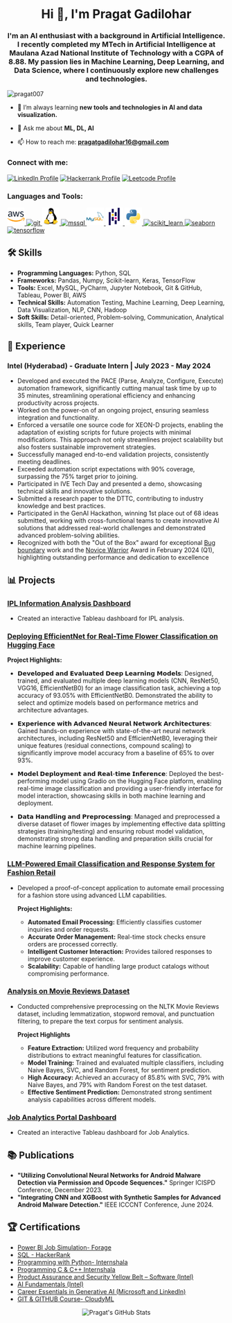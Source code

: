 <h1 align="center">Hi 👋, I'm Pragat Gadilohar</h1>
<h3 align="center">I'm an AI enthusiast with a background in Artificial Intelligence. I recently completed my MTech in Artificial Intelligence at Maulana Azad National Institute of Technology with a CGPA of 8.88. My passion lies in Machine Learning, Deep Learning, and Data Science, where I continuously explore new challenges and technologies.</h3>

<p align="left"> <img src="https://komarev.com/ghpvc/?username=pragat007&label=Profile%20views&color=0e75b6&style=flat" alt="pragat007" /> </p>

- 🌱 I’m always learning **new tools and technologies in AI and data visualization.**

- 💬 Ask me about **ML, DL, AI**

- 📫 How to reach me: **pragatgadilohar16@gmail.com**

<h3 align="left">Connect with me:</h3>
<p align="left">
<a href="https://linkedin.com/in/pragat-gadilohar-67b45a1a9/" target="blank"><img align="center" src="https://raw.githubusercontent.com/rahuldkjain/github-profile-readme-generator/master/src/images/icons/Social/linked-in-alt.svg" alt="LinkedIn Profile" height="30" width="40" /></a>
<a href="https://www.hackerrank.com/pragatgadilohar1" target="blank"><img align="center" src="https://raw.githubusercontent.com/rahuldkjain/github-profile-readme-generator/master/src/images/icons/Social/hackerrank.svg" alt="Hackerrank Profile" height="30" width="40" /></a>
<a href="https://leetcode.com/u/pragatgadilohar16/" target="blank"><img align="center" src="https://raw.githubusercontent.com/rahuldkjain/github-profile-readme-generator/master/src/images/icons/Social/leet-code.svg" alt="Leetcode Profile" height="30" width="40" /></a>
</p>

<h3 align="left">Languages and Tools:</h3>
<p align="left">
  <a href="https://aws.amazon.com" target="_blank" rel="noreferrer">
    <img src="https://raw.githubusercontent.com/devicons/devicon/master/icons/amazonwebservices/amazonwebservices-original-wordmark.svg" alt="aws" width="40" height="40"/>
  </a>
  <a href="https://git-scm.com/" target="_blank" rel="noreferrer">
    <img src="https://www.vectorlogo.zone/logos/git-scm/git-scm-icon.svg" alt="git" width="40" height="40"/>
  </a>
  <a href="https://www.linux.org/" target="_blank" rel="noreferrer">
    <img src="https://raw.githubusercontent.com/devicons/devicon/master/icons/linux/linux-original.svg" alt="linux" width="40" height="40"/>
  </a>
  <a href="https://www.microsoft.com/en-us/sql-server" target="_blank" rel="noreferrer">
    <img src="https://www.svgrepo.com/show/303229/microsoft-sql-server-logo.svg" alt="mssql" width="40" height="40"/>
  </a>
  <a href="https://www.mysql.com/" target="_blank" rel="noreferrer">
    <img src="https://raw.githubusercontent.com/devicons/devicon/master/icons/mysql/mysql-original-wordmark.svg" alt="mysql" width="40" height="40"/>
  </a>
  <a href="https://pandas.pydata.org/" target="_blank" rel="noreferrer">
    <img src="https://raw.githubusercontent.com/devicons/devicon/2ae2a900d2f041da66e950e4d48052658d850630/icons/pandas/pandas-original.svg" alt="pandas" width="40" height="40"/>
  </a>
  <a href="https://www.python.org" target="_blank" rel="noreferrer">
    <img src="https://raw.githubusercontent.com/devicons/devicon/master/icons/python/python-original.svg" alt="python" width="40" height="40"/>
  </a>
  <a href="https://scikit-learn.org/" target="_blank" rel="noreferrer">
    <img src="https://upload.wikimedia.org/wikipedia/commons/0/05/Scikit_learn_logo_small.svg" alt="scikit_learn" width="40" height="40"/>
  </a>
  <a href="https://seaborn.pydata.org/" target="_blank" rel="noreferrer">
    <img src="https://seaborn.pydata.org/_images/logo-mark-lightbg.svg" alt="seaborn" width="40" height="40"/>
  </a>
  <a href="https://www.tensorflow.org" target="_blank" rel="noreferrer">
    <img src="https://www.vectorlogo.zone/logos/tensorflow/tensorflow-icon.svg" alt="tensorflow" width="40" height="40"/>
  </a>
</p>

## 🛠️ Skills

- **Programming Languages:** Python, SQL
- **Frameworks:** Pandas, Numpy, Scikit-learn, Keras, TensorFlow
- **Tools:** Excel, MySQL, PyCharm, Jupyter Notebook, Git & GitHub, Tableau, Power BI, AWS
- **Technical Skills:** Automation Testing, Machine Learning, Deep Learning, Data Visualization, NLP, CNN, Hadoop
- **Soft Skills:** Detail-oriented, Problem-solving, Communication, Analytical skills, Team player, Quick Learner

## 💼 Experience

### Intel (Hyderabad) - Graduate Intern | July 2023 - May 2024
- Developed and executed the PACE (Parse, Analyze, Configure, Execute) automation framework, significantly cutting manual task time by up to 35 minutes, streamlining operational efficiency and enhancing productivity across projects.
- Worked on the power-on of an ongoing project, ensuring seamless integration and functionality.
- Enforced a versatile one source code for XEON-D projects, enabling the adaptation of existing scripts for future projects with minimal modifications. This approach not only streamlines project scalability but also fosters sustainable improvement strategies.
- Successfully managed end-to-end validation projects, consistently meeting deadlines.
- Exceeded automation script expectations with 90% coverage, surpassing the 75% target prior to joining.
- Participated in IVE Tech Day and presented a demo, showcasing technical skills and innovative solutions.
- Submitted a research paper to the DTTC, contributing to industry knowledge and best practices.
- Participated in the GenAI Hackathon, winning 1st place out of 68 ideas submitted, working with cross-functional teams to create innovative AI solutions that addressed real-world challenges and demonstrated advanced problem-solving abilities.
- Recognized with both the "Out of the Box" award for exceptional [Bug boundary](https://drive.google.com/file/d/1OtvCQtvURylVtWXIMbDOIOCCbrP2YpRP/view?usp=drive_link) work and the [Novice Warrior](https://drive.google.com/file/d/1-0VCPNgwmoo8n6rZ5zGsrUUnnOqiSHbM/view?usp=drive_link) Award in February 2024 (Q1), highlighting outstanding performance
and dedication to excellence

## 📊 Projects

### [IPL Information Analysis Dashboard](https://public.tableau.com/app/profile/pragat.gadilohar2706/viz/IPLInformationAnalysis/Dashboard1)
- Created an interactive Tableau dashboard for IPL analysis.

### [Deploying EfficientNet for Real-Time Flower Classification on Hugging Face](https://github.com/Pragat007/Flower_Classifications)

  **Project Highlights:**
  - 𝗗𝗲𝘃𝗲𝗹𝗼𝗽𝗲𝗱 𝗮𝗻𝗱 𝗘𝘃𝗮𝗹𝘂𝗮𝘁𝗲𝗱 𝗗𝗲𝗲𝗽 𝗟𝗲𝗮𝗿𝗻𝗶𝗻𝗴 𝗠𝗼𝗱𝗲𝗹𝘀: Designed, trained, and evaluated multiple deep learning models (CNN, ResNet50, VGG16, EfficientNetB0) for an image classification task, achieving a top accuracy of 93.05% with EfficientNetB0. Demonstrated the ability to select and optimize models based on performance metrics and architecture advantages.

  - 𝗘𝘅𝗽𝗲𝗿𝗶𝗲𝗻𝗰𝗲 𝘄𝗶𝘁𝗵 𝗔𝗱𝘃𝗮𝗻𝗰𝗲𝗱 𝗡𝗲𝘂𝗿𝗮𝗹 𝗡𝗲𝘁𝘄𝗼𝗿𝗸 𝗔𝗿𝗰𝗵𝗶𝘁𝗲𝗰𝘁𝘂𝗿𝗲𝘀: Gained hands-on experience with state-of-the-art neural network architectures, including ResNet50 and EfficientNetB0, leveraging their unique features (residual connections, compound scaling) to significantly improve model accuracy from a baseline of 65% to over 93%.

  - 𝗠𝗼𝗱𝗲𝗹 𝗗𝗲𝗽𝗹𝗼𝘆𝗺𝗲𝗻𝘁 𝗮𝗻𝗱 𝗥𝗲𝗮𝗹-𝘁𝗶𝗺𝗲 𝗜𝗻𝗳𝗲𝗿𝗲𝗻𝗰𝗲: Deployed the best-performing model using Gradio on the Hugging Face platform, enabling real-time image classification and providing a user-friendly interface for model interaction, showcasing skills in both machine learning and deployment.

  - 𝗗𝗮𝘁𝗮 𝗛𝗮𝗻𝗱𝗹𝗶𝗻𝗴 𝗮𝗻𝗱 𝗣𝗿𝗲𝗽𝗿𝗼𝗰𝗲𝘀𝘀𝗶𝗻𝗴: Managed and preprocessed a diverse dataset of flower images by implementing effective data splitting strategies (training/testing) and ensuring robust model validation, demonstrating strong data handling and preparation skills crucial for machine learning pipelines.

### [LLM-Powered Email Classification and Response System for Fashion Retail](https://github.com/Pragat007/LLM-Powered_Email_Classification_and_Response_System_for_Fashion_Retail)
- Developed a proof-of-concept application to automate email processing for a fashion store using advanced LLM capabilities.

  **Project Highlights:**
  - **Automated Email Processing:** Efficiently classifies customer inquiries and order requests.
  - **Accurate Order Management:** Real-time stock checks ensure orders are processed correctly.
  - **Intelligent Customer Interaction:** Provides tailored responses to improve customer experience.
  - **Scalability:** Capable of handling large product catalogs without compromising performance.

### [Analysis on Movie Reviews Dataset](https://github.com/Pragat007/Movie-Reviews-Sentiment-Analysis)

- Conducted comprehensive preprocessing on the NLTK Movie Reviews dataset, including lemmatization, stopword removal, and punctuation filtering, to prepare the text corpus for sentiment analysis.

   **Project Highlights**
  
  - **Feature Extraction:** Utilized word frequency and probability distributions to extract meaningful features for classification.
  - **Model Training:** Trained and evaluated multiple classifiers, including Naive Bayes, SVC, and Random Forest, for sentiment prediction.
  - **High Accuracy:** Achieved an accuracy of 85.8% with SVC, 79% with Naive Bayes, and 79% with Random Forest on the test dataset.
  - **Effective Sentiment Prediction:** Demonstrated strong sentiment analysis capabilities across different models.

### [Job Analytics Portal Dashboard](https://jobportalanaysis.netlify.app/)
- Created an interactive Tableau dashboard for Job Analytics.

## 📚 Publications

- **"Utilizing Convolutional Neural Networks for Android Malware Detection via Permission and Opcode Sequences."** Springer ICISPD Conference, December 2023.
- **"Integrating CNN and XGBoost with Synthetic Samples for Advanced Android Malware Detection."** IEEE ICCCNT Conference, June 2024.

## 🏆 Certifications

- [Power BI Job Simulation- Forage](https://forage-uploads-prod.s3.amazonaws.com/completion-certificates/PwC%20Switzerland/a87GpgE6tiku7q3gu_PwC%20Switzerland_33tf6Qtk9cFjTh8rk_1724658219211_completion_certificate.pdf)
- [SQL - HackerRank](https://www.hackerrank.com/certificates/497defdfbf7c)
- [Programming with Python- Internshala](https://drive.google.com/file/d/1qME2YUg-I-NIqhL7dR9h9FU1CykojJNF/view)
- [Programming C & C++ Internshala](https://drive.google.com/file/d/1WaQRfgK6K2WsSfzVYQzs3ZAjiWhkiGLp/view)
- [Product Assurance and Security Yellow Belt – Software (Intel)](https://www.credly.com/badges/27932250-887f-446c-973d-0ef2641a160f/linked_in?t=sbb0dv)
- [AI Fundamentals (Intel)](https://www.credly.com/badges/ee70f93a-e9f7-4317-8f84-113ce7540cb5/public_url)
- [Career Essentials in Generative AI (Microsoft and LinkedIn)](https://www.linkedin.com/learning/certificates/b7e053ae5a0689cd291852a62f879f7f2cb3837fac09ba97913b8fd7da901eba)
- [GIT & GITHUB Course- CloudyML](https://drive.google.com/file/d/1pL9IcxHwBGQnUQjubclDoKXzi0uuGsDR/view?usp=sharing)

<p align="center">
  <img src="https://github-readme-stats.vercel.app/api?username=pragat007&show_icons=true&theme=radical" alt="Pragat's GitHub Stats" />
</p>



